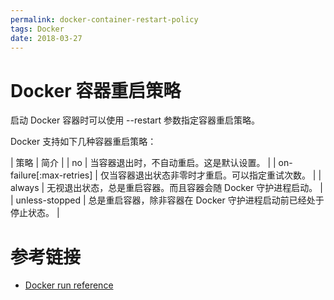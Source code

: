 ```yaml
---
permalink: docker-container-restart-policy
tags: Docker
date: 2018-03-27
---
```


# Docker 容器重启策略

启动 Docker 容器时可以使用 --restart 参数指定容器重启策略。


Docker 支持如下几种容器重启策略：

| 策略                     | 简介                                                             |
| no                       | 当容器退出时，不自动重启。这是默认设置。                         |
| on-failure[:max-retries] | 仅当容器退出状态非零时才重启。可以指定重试次数。                 |
| always                   | 无视退出状态，总是重启容器。而且容器会随 Docker 守护进程启动。   |
| unless-stopped           | 总是重启容器，除非容器在 Docker 守护进程启动前已经处于停止状态。 |


# 参考链接

* [Docker run reference](https://docs.docker.com/engine/reference/run/#restart-policies---restart)
